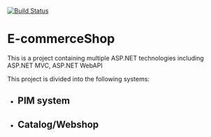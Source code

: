 [![Build Status](https://sdsd226.visualstudio.com/E-commerceShop/_apis/build/status/alexm15.E-commerceShop?branchName=master)](https://sdsd226.visualstudio.com/E-commerceShop/_build/latest?definitionId=9&branchName=master)

# E-commerceShop

This is a project containing multiple ASP.NET technologies including ASP.NET MVC, ASP.NET WebAPI

This project is divided into the following systems:
- ## PIM system
- ## Catalog/Webshop

